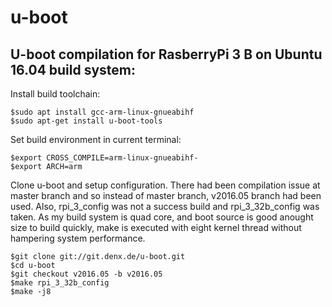 # u-boot

## U-boot compilation for RasberryPi 3 B on Ubuntu 16.04 build system:

Install build toolchain:
```
$sudo apt install gcc-arm-linux-gnueabihf
$sudo apt-get install u-boot-tools
```
Set build environment in current terminal:
```
$export CROSS_COMPILE=arm-linux-gnueabihf-
$export ARCH=arm
```
Clone u-boot and setup configuration. There had been compilation issue at master branch and so instead of master branch,
v2016.05 branch had been used. Also, rpi_3_config was not a success build and rpi_3_32b_config was taken. As my build system
is quad core, and boot source is good anought size to build quickly, make is executed with eight kernel thread without
hampering system performance.

```
$git clone git://git.denx.de/u-boot.git
$cd u-boot
$git checkout v2016.05 -b v2016.05
$make rpi_3_32b_config
$make -j8
```
